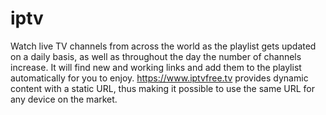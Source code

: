 # iptv
Watch live TV channels from across the world as the playlist gets updated on a daily basis, as well as throughout the day the number of channels increase. It will find new and working links and add them to the playlist automatically for you to enjoy. https://www.iptvfree.tv provides dynamic content with a static URL, thus making it possible to use the same URL for any device on the market.
